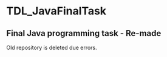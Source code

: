 # <h1>TDL_JavaFinalTask</h1>

<h2> Final Java programming task - Re-made</h2>

Old repository is deleted due errors.
